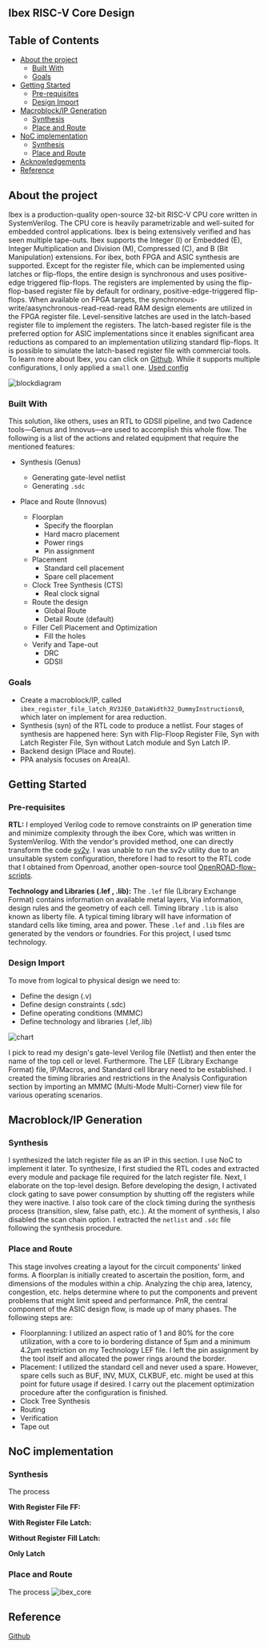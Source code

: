 ## Ibex RISC-V Core Design

## Table of Contents

- [About the project](#about_the_project)
  - [Built With](#built_with)
  - [Goals](#goals)
- [Getting Started](#getting_started)
  - [Pre-requisites](#pre-requisites)
  - [Design Import](#design_import)
- [Macroblock/IP Generation](#macroblock/ip_generation)
  - [Synthesis](#synthesis)
  - [Place and Route](#place_and_route)
- [NoC implementation](#noc_implementation)
  - [Synthesis](#synthesis)
  - [Place and Route](#place_and_route)
- [Acknowledgements](#acknowledgements)
- [Reference](#referenc)



## About the project  
Ibex is a production-quality open-source 32-bit RISC-V CPU core written in SystemVerilog. The CPU core is heavily parametrizable and well-suited for embedded control applications. Ibex is being extensively verified and has seen multiple tape-outs. Ibex supports the Integer (I) or Embedded (E), Integer Multiplication and Division (M), Compressed (C), and B (Bit Manipulation) extensions. For ibex, both FPGA and ASIC synthesis are supported. Except for the register file, which can be implemented using latches or flip-flops, the entire design is synchronous and uses positive-edge triggered flip-flops. The registers are implemented by using the flip-flop-based register file by default for ordinary, positive-edge-triggered flip-flops. When available on FPGA targets, the synchronous-write/aasynchronous-read-read-read RAM design elements are utilized in the FPGA register file. Level-sensitive latches are used in the latch-based register file to implement the registers. The latch-based register file is the preferred option for ASIC implementations since it enables significant area reductions as compared to an implementation utilizing standard flip-flops. It is possible to simulate the latch-based register file with commercial tools. To learn more about Ibex, you can click on [Github](https://github.com/lowRISC/ibex). While it supports multiple configurations, I only applied a ```small``` one. [Used config](https://github.com/Dipon-Ctg/Ibex-RISC-V-Core/blob/main/Ref/ibex_configs.yaml)


![blockdiagram](https://github.com/user-attachments/assets/b4fc6578-598d-49fb-8277-c1fca3d2ca14)

### Built With
This solution, like others, uses an RTL to GDSII pipeline, and two Cadence tools—Genus and Innovus—are used to accomplish this whole flow. The following is a list of the actions and related equipment that require the mentioned features:
- Synthesis (Genus)
  - Generating gate-level netlist
  - Generating ```.sdc```

- Place and Route (Innovus)
  - Floorplan
    - Specify the floorplan
    - Hard macro placement
    - Power rings
    - Pin assignment
  - Placement
    - Standard cell placement
    - Spare cell placement
  - Clock Tree Synthesis (CTS)
    - Real clock signal
  - Route the design
    - Global Route
    - Detail Route (default)
  - Filler Cell Placement and Optimization
    - Fill the holes
  - Verify and Tape-out
    - DRC
    - GDSII

### Goals
 - Create a macroblock/IP, called ```ibex_register_file_latch_RV32E0_DataWidth32_DummyInstructions0```, which later on implement for area reduction.
 - Synthesis (syn) of the RTL code to produce a netlist. Four stages of synthesis are happened here: Syn with Flip-Floop Register File, Syn with Latch Register File, Syn without Latch module and Syn Latch IP.
 - Backend design (Place and Route).
 - PPA analysis focuses on Area(A).

## Getting Started

### Pre-requisites

**RTL:** I employed Verilog code to remove constraints on IP generation time and minimize complexity through the ibex Core, which was written in SystemVerilog. With the vendor's provided method, one can directly transform the code [sv2v](https://github.com/zachjs/sv2v). I was unable to run the sv2v utility due to an unsuitable system configuration, therefore I had to resort to the RTL code that I obtained from Openroad, another open-source tool [OpenROAD-flow-scripts](https://github.com/The-OpenROAD-Project/OpenROAD-flow-scripts/tree/master/flow/designs/src/ibex).

**Technology and Libraries (.lef , .lib):** The ```.lef``` file (Library Exchange Format) contains information on available metal layers, Via information, design rules and the geometry of each cell. Timing library ```.lib``` is also known as liberty file. A typical timing library will have information of standard cells like timing, area and power. These ```.lef``` and ```.lib``` files are generated by the vendors or foundries. For this project, I used tsmc technology. 

### Design Import
 To move from logical to physical design we need to:
 - Define the design (.v)
 - Define design constraints (.sdc)
 - Define operating conditions (MMMC)
 - Define technology and libraries (.lef,.lib)

  ![chart](https://github.com/Dipon-Ctg/Ibex-RISC-V-Core/blob/main/Ref/chart2.png)
  
I pick to read my design's gate-level Verilog file (Netlist) and then enter the name of the top cell or level. Furthermore. The LEF (Library Exchange Format) file, IP/Macros, and Standard cell library need to be established.  I created the timing libraries and restrictions in the Analysis Configuration section by importing an MMMC (Multi-Mode Multi-Corner) view file for various operating scenarios.

## Macroblock/IP Generation
### Synthesis
I synthesized the latch register file as an IP in this section. I use NoC to implement it later. To synthesize, I first studied the RTL codes and extracted every module and package file required for the latch register file. Next, I elaborate on the top-level design. Before developing the design, I activated clock gating to save power consumption by shutting off the registers while they were inactive. I also took care of the clock timing during the synthesis process (transition, slew, false path, etc.). At the moment of synthesis, I also disabled the scan chain option. I extracted the ```netlist``` and ```.sdc``` file following the synthesis procedure.

### Place and Route
This stage involves creating a layout for the circuit components' linked forms. A floorplan is initially created to ascertain the position, form, and dimensions of the modules within a chip. Analyzing the chip area, latency, congestion, etc. helps determine where to put the components and prevent problems that might limit speed and performance. PnR, the central component of the ASIC design flow, is made up of many phases. The following steps are:
- Floorplanning: I utilized an aspect ratio of 1 and 80% for the core utilization, with a core to io bordering distance of 5μm and a minimum 4.2μm restriction on my Technology LEF file. I left the pin assignment by the tool itself and allocated the power rings around the border.
- Placement: I utilized the standard cell and never used a spare. However, spare cells such as BUF, INV, MUX, CLKBUF, etc. might be used at this point for future usage if desired. I carry out the placement optimization procedure after the configuration is finished.
- Clock Tree Synthesis
- Routing
- Verification
- Tape out

## NoC implementation

### Synthesis
The process

**With Register File FF:**

**With Register File Latch:**

**Without Register Fill Latch:**

**Only Latch**




### Place and Route
The process
 ![ibex_core](https://github.com/Dipon-Ctg/Ibex-RISC-V-Core/blob/main/Ref/ibex_core)
  
## Reference
[Github](https://github.com/lowRISC/ibex?tab=readme-ov-file)
